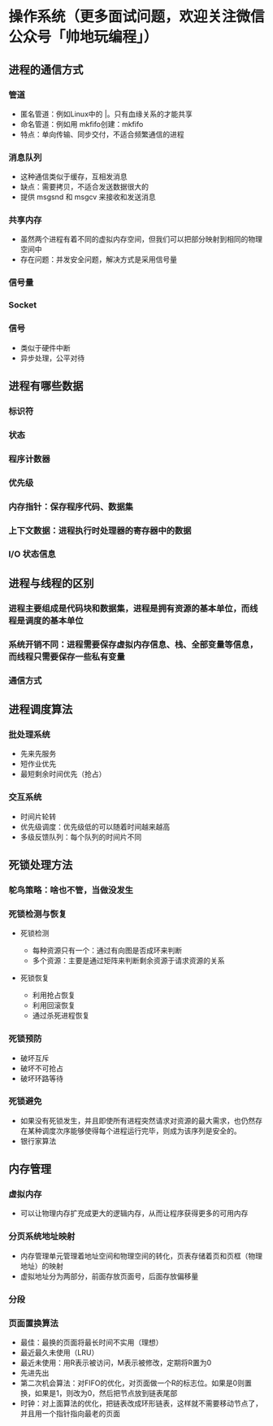 # 操作系统（更多面试问题，欢迎关注微信公众号「帅地玩编程」）

## 进程的通信方式

### 管道

- 匿名管道：例如Linux中的 |。只有血缘关系的才能共享
- 命名管道：例如用 mkfifo创建：mkfifo
- 特点：单向传输、同步交付，不适合频繁通信的进程

### 消息队列

- 这种通信类似于缓存，互相发消息
- 缺点：需要拷贝，不适合发送数据很大的
- 提供 msgsnd 和 msgcv 来接收和发送消息

### 共享内存

- 虽然两个进程有着不同的虚拟内存空间，但我们可以把部分映射到相同的物理空间中
- 存在问题：并发安全问题，解决方式是采用信号量

### 信号量

### Socket

### 信号

- 类似于硬件中断
- 异步处理，公平对待

## 进程有哪些数据

### 标识符

### 状态

### 程序计数器

### 优先级

### 内存指针：保存程序代码、数据集

### 上下文数据：进程执行时处理器的寄存器中的数据

### I/O 状态信息

## 进程与线程的区别

### 进程主要组成是代码块和数据集，进程是拥有资源的基本单位，而线程是调度的基本单位

### 系统开销不同：进程需要保存虚拟内存信息、栈、全部变量等信息，而线程只需要保存一些私有变量

### 通信方式

## 进程调度算法

### 批处理系统

- 先来先服务
- 短作业优先
- 最短剩余时间优先（抢占）

### 交互系统

- 时间片轮转
- 优先级调度：优先级低的可以随着时间越来越高
- 多级反馈队列：每个队列的时间片不同

## 死锁处理方法

### 鸵鸟策略：啥也不管，当做没发生

### 死锁检测与恢复

- 死锁检测

  - 每种资源只有一个：通过有向图是否成环来判断
  - 多个资源：主要是通过矩阵来判断剩余资源于请求资源的关系

- 死锁恢复

  - 利用抢占恢复
  - 利用回滚恢复
  - 通过杀死进程恢复

### 死锁预防

- 破坏互斥
- 破坏不可抢占
- 破坏环路等待

### 死锁避免

- 如果没有死锁发生，并且即使所有进程突然请求对资源的最大需求，也仍然存在某种调度次序能够使得每个进程运行完毕，则成为该序列是安全的。
- 银行家算法

## 内存管理

### 虚拟内存

- 可以让物理内存扩充成更大的逻辑内存，从而让程序获得更多的可用内存

### 分页系统地址映射

- 内存管理单元管理着地址空间和物理空间的转化，页表存储着页和页框（物理地址）的映射
- 虚拟地址分为两部分，前面存放页面号，后面存放偏移量

### 分段

### 页面置换算法

- 最佳：最换的页面将最长时间不实用（理想）
- 最近最久未使用（LRU）
- 最近未使用：用R表示被访问，M表示被修改，定期将R置为0
- 先进先出
- 第二次机会算法：对FIFO的优化，对页面做一个R的标志位。如果是0则置换，如果是1，则改为0，然后把节点放到链表尾部
- 时钟：对上面算法的优化，把链表改成环形链表，这样就不需要移动节点了，并且用一个指针指向最老的页面

